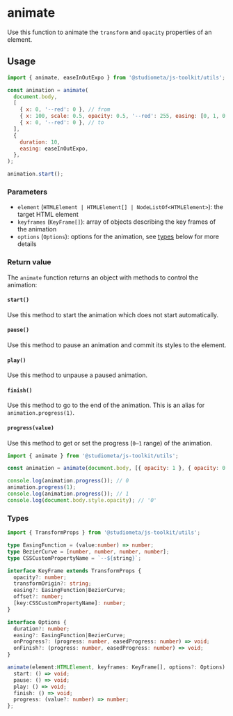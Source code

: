 # animate

Use this function to animate the `transform` and `opacity` properties of an element.

## Usage

```js
import { animate, easeInOutExpo } from '@studiometa/js-toolkit/utils';

const animation = animate(
  document.body,
  [
    { x: 0, '--red': 0 }, // from
    { x: 100, scale: 0.5, opacity: 0.5, '--red': 255, easing: [0, 1, 0, 1] },
    { x: 0, '--red': 0 }, // to
  ],
  {
    duration: 10,
    easing: easeInOutExpo,
  },
);

animation.start();
```

### Parameters

- `element` (`HTMLElement | HTMLElement[] | NodeListOf<HTMLElement>`): the target HTML element
- `keyframes` (`KeyFrame[]`): array of objects describing the key frames of the animation
- `options` (`Options`): options for the animation, see [types](#types) below for more details

### Return value

The `animate` function returns an object with methods to control the animation:

#### `start()`

Use this method to start the animation which does not start automatically.

#### `pause()`

Use this method to pause an animation and commit its styles to the element.

#### `play()`

Use this method to unpause a paused animation.

#### `finish()`

Use this method to go to the end of the animation. This is an alias for `animation.progress(1)`.

#### `progress(value)`

Use this method to get or set the progress (`0–1` range) of the animation.

```js
import { animate } from '@studiometa/js-toolkit/utils';

const animation = animate(document.body, [{ opacity: 1 }, { opacity: 0 }]);

console.log(animation.progress()); // 0
animation.progress(1);
console.log(animation.progress()); // 1
console.log(document.body.style.opacity); // '0'
```

### Types

```ts
import { TransformProps } from '@studiometa/js-toolkit/utils';

type EasingFunction = (value:number) => number;
type BezierCurve = [number, number, number, number];
type CSSCustomPropertyName = `--${string}`;

interface KeyFrame extends TransformProps {
  opacity?: number;
  transformOrigin?: string;
  easing?: EasingFunction|BezierCurve;
  offset?: number;
  [key:CSSCustomPropertyName]: number;
}

interface Options {
  duration?: number;
  easing?: EasingFunction|BezierCurve;
  onProgress?: (progress: number, easedProgress: number) => void;
  onFinish?: (progress: number, easedProgress: number) => void;
}

animate(element:HTMLElement, keyframes: KeyFrame[], options?: Options): {
  start: () => void;
  pause: () => void;
  play: () => void;
  finish: () => void;
  progress: (value?: number) => number;
};
```
